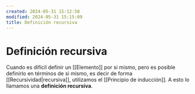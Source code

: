 ```yaml
---
created: 2024-05-31 15:12:58
modified: 2024-05-31 15:15:09
title: Definición recursiva
---
```


# Definición recursiva

Cuando es difícil definir un [[Elemento]] por si mismo, pero es posible definirlo en términos de si mismo, es decir de forma [[Recursividad|recursiva]], utilizamos el [[Principio de inducción]]. A esto lo llamamos una **definición recursiva**.
